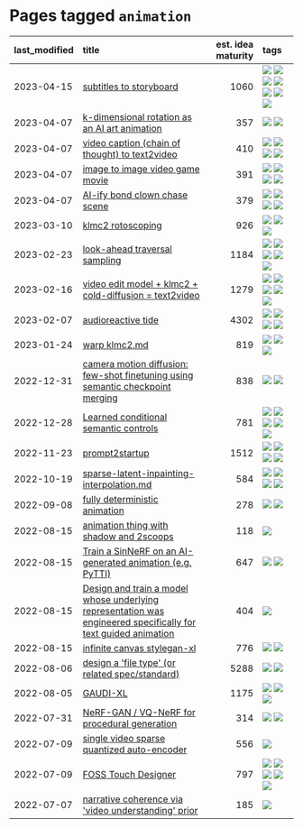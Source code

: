 # Pages tagged `animation`

|last_modified|title|est. idea maturity|tags
|:---|:---|---:|:---|
|2023-04-15|[subtitles to storyboard](../subtitles-to-storyboard.md)|1060|[![](https://img.shields.io/badge/tag-accessibility-12f6d5)](../tags/accessibility.md) [![](https://img.shields.io/badge/tag-animation-35b163)](../tags/animation.md) [![](https://img.shields.io/badge/tag-completed-82d6e)](../tags/completed.md) [![](https://img.shields.io/badge/tag-open_source-50c04b)](../tags/open_source.md) [![](https://img.shields.io/badge/tag-prompting-43d799)](../tags/prompting.md) [![](https://img.shields.io/badge/tag-tooling-4db4d2)](../tags/tooling.md) [![](https://img.shields.io/badge/tag-wip-12eec5)](../tags/wip.md)|
|2023-04-07|[k-dimensional rotation as an AI art animation](../kd_rotation_as_ai_art_animation.md)|357|[![](https://img.shields.io/badge/tag-animation-35b163)](../tags/animation.md) [![](https://img.shields.io/badge/tag-experimental-ea1833)](../tags/experimental.md)|
|2023-04-07|[video caption (chain of thought) to text2video](../video_caption_transfer.md)|410|[![](https://img.shields.io/badge/tag-animation-35b163)](../tags/animation.md) [![](https://img.shields.io/badge/tag-experimental-ea1833)](../tags/experimental.md) [![](https://img.shields.io/badge/tag-prompting-43d799)](../tags/prompting.md) [![](https://img.shields.io/badge/tag-tooling-4db4d2)](../tags/tooling.md)|
|2023-04-07|[image to image video game movie](../img2img_video_game_movie.md)|391|[![](https://img.shields.io/badge/tag-animation-35b163)](../tags/animation.md) [![](https://img.shields.io/badge/tag-prompting-43d799)](../tags/prompting.md) [![](https://img.shields.io/badge/tag-tooling-4db4d2)](../tags/tooling.md) [![](https://img.shields.io/badge/tag-wip-12eec5)](../tags/wip.md)|
|2023-04-07|[AI-ify bond clown chase scene](../bond_clown_chase_scene.md)|379|[![](https://img.shields.io/badge/tag-animation-35b163)](../tags/animation.md) [![](https://img.shields.io/badge/tag-experimental-ea1833)](../tags/experimental.md) [![](https://img.shields.io/badge/tag-foundation-1614f8)](../tags/foundation.md) [![](https://img.shields.io/badge/tag-wip-12eec5)](../tags/wip.md)|
|2023-03-10|[klmc2 rotoscoping](../klmc2_rotoscoping.md)|926|[![](https://img.shields.io/badge/tag-animation-35b163)](../tags/animation.md) [![](https://img.shields.io/badge/tag-experimental-ea1833)](../tags/experimental.md) [![](https://img.shields.io/badge/tag-tooling-4db4d2)](../tags/tooling.md)|
|2023-02-23|[look-ahead traversal sampling](../look-ahead-traversal-sampling.md)|1184|[![](https://img.shields.io/badge/tag-MCMC-1043a5)](../tags/MCMC.md) [![](https://img.shields.io/badge/tag-animation-35b163)](../tags/animation.md) [![](https://img.shields.io/badge/tag-control-c4fb38)](../tags/control.md) [![](https://img.shields.io/badge/tag-experimental-ea1833)](../tags/experimental.md) [![](https://img.shields.io/badge/tag-image_generation-1eefac)](../tags/image_generation.md)|
|2023-02-16|[video edit model + klmc2 + cold-diffusion = text2video](../video-edit-model-over-init-video.md)|1279|[![](https://img.shields.io/badge/tag-animation-35b163)](../tags/animation.md) [![](https://img.shields.io/badge/tag-meta-e168be)](../tags/meta.md) [![](https://img.shields.io/badge/tag-publicgood-f14da)](../tags/publicgood.md) [![](https://img.shields.io/badge/tag-stability-48fb29)](../tags/stability.md) [![](https://img.shields.io/badge/tag-tooling-4db4d2)](../tags/tooling.md)|
|2023-02-07|[audioreactive tide](../audioreactive_tide.md)|4302|[![](https://img.shields.io/badge/tag-animation-35b163)](../tags/animation.md) [![](https://img.shields.io/badge/tag-completed-82d6e)](../tags/completed.md) [![](https://img.shields.io/badge/tag-experimental-ea1833)](../tags/experimental.md) [![](https://img.shields.io/badge/tag-publication-c6963e)](../tags/publication.md)|
|2023-01-24|[warp klmc2.md](../warp_klmc2.md)|819|[![](https://img.shields.io/badge/tag-animation-35b163)](../tags/animation.md) [![](https://img.shields.io/badge/tag-tooling-4db4d2)](../tags/tooling.md) [![](https://img.shields.io/badge/tag-wip-12eec5)](../tags/wip.md)|
|2022-12-31|[camera motion diffusion: few-shot finetuning using semantic checkpoint merging](../residual_checkpoint_finetune_for_motion_transfer.md)|838|[![](https://img.shields.io/badge/tag-animation-35b163)](../tags/animation.md) [![](https://img.shields.io/badge/tag-experimental-ea1833)](../tags/experimental.md)|
|2022-12-28|[Learned conditional semantic controls](../learned-conditional-semantic-controls.md)|781|[![](https://img.shields.io/badge/tag-animation-35b163)](../tags/animation.md) [![](https://img.shields.io/badge/tag-colab-e8ae48)](../tags/colab.md) [![](https://img.shields.io/badge/tag-experimental-ea1833)](../tags/experimental.md) [![](https://img.shields.io/badge/tag-prompting-43d799)](../tags/prompting.md) [![](https://img.shields.io/badge/tag-tooling-4db4d2)](../tags/tooling.md)|
|2022-11-23|[prompt2startup](../prompt2startup.md)|1512|[![](https://img.shields.io/badge/tag-animation-35b163)](../tags/animation.md) [![](https://img.shields.io/badge/tag-experimental-ea1833)](../tags/experimental.md) [![](https://img.shields.io/badge/tag-prompting-43d799)](../tags/prompting.md) [![](https://img.shields.io/badge/tag-tooling-4db4d2)](../tags/tooling.md)|
|2022-10-19|[sparse-latent-inpainting-interpolation.md](../sparse-latent-inpainting-interpolation.md)|584|[![](https://img.shields.io/badge/tag-animation-35b163)](../tags/animation.md) [![](https://img.shields.io/badge/tag-prompting-43d799)](../tags/prompting.md) [![](https://img.shields.io/badge/tag-tooling-4db4d2)](../tags/tooling.md) [![](https://img.shields.io/badge/tag-wip-12eec5)](../tags/wip.md)|
|2022-09-08|[fully deterministic animation](../fully-deterministic-animation.md)|278|[![](https://img.shields.io/badge/tag-animation-35b163)](../tags/animation.md) [![](https://img.shields.io/badge/tag-experimental-ea1833)](../tags/experimental.md)|
|2022-08-15|[animation thing with shadow and 2scoops](../shadow-and2scoops-animation-thing.md)|118|[![](https://img.shields.io/badge/tag-animation-35b163)](../tags/animation.md)|
|2022-08-15|[Train a SinNeRF on an AI-generated animation (e.g. PyTTI)](../train_a_SinNeRF_on_a_pytti_animation.md)|647|[![](https://img.shields.io/badge/tag-animation-35b163)](../tags/animation.md) [![](https://img.shields.io/badge/tag-nerf-e6ab9)](../tags/nerf.md)|
|2022-08-15|[Design and train a model whose underlying representation was engineered specifically for text guided animation](../image-model-designed-for-clip-guided-animation.md)|404|[![](https://img.shields.io/badge/tag-animation-35b163)](../tags/animation.md)|
|2022-08-15|[infinite canvas stylegan-xl](../infinite-canvas-stylegan-xl.md)|776|[![](https://img.shields.io/badge/tag-animation-35b163)](../tags/animation.md) [![](https://img.shields.io/badge/tag-experimental-ea1833)](../tags/experimental.md)|
|2022-08-06|[design a 'file type' (or related spec/standard)](../filetype-for-ai-art-and-animation.md)|5288|[![](https://img.shields.io/badge/tag-animation-35b163)](../tags/animation.md) [![](https://img.shields.io/badge/tag-tooling-4db4d2)](../tags/tooling.md)|
|2022-08-05|[GAUDI-XL](../gaudi-xl.md)|1175|[![](https://img.shields.io/badge/tag-animation-35b163)](../tags/animation.md) [![](https://img.shields.io/badge/tag-experimental-ea1833)](../tags/experimental.md) [![](https://img.shields.io/badge/tag-foundation-1614f8)](../tags/foundation.md)|
|2022-07-31|[NeRF-GAN / VQ-NeRF for procedural generation](../nerf-gan.md)|314|[![](https://img.shields.io/badge/tag-animation-35b163)](../tags/animation.md) [![](https://img.shields.io/badge/tag-nerf-e6ab9)](../tags/nerf.md)|
|2022-07-09|[single video sparse quantized auto-encoder](../single_video_sparse_quantized_auto-encoder.md)|556|[![](https://img.shields.io/badge/tag-animation-35b163)](../tags/animation.md)|
|2022-07-09|[FOSS Touch Designer](../FOSS_touch_designer.md)|797|[![](https://img.shields.io/badge/tag-alignment-b4243e)](../tags/alignment.md) [![](https://img.shields.io/badge/tag-animation-35b163)](../tags/animation.md) [![](https://img.shields.io/badge/tag-publicgood-f14da)](../tags/publicgood.md) [![](https://img.shields.io/badge/tag-tooling-4db4d2)](../tags/tooling.md) [![](https://img.shields.io/badge/tag-wip-12eec5)](../tags/wip.md)|
|2022-07-07|[narrative coherence via 'video understanding' prior](../narrative_coherence_via_video_understanding_prior.md)|185|[![](https://img.shields.io/badge/tag-animation-35b163)](../tags/animation.md)|
